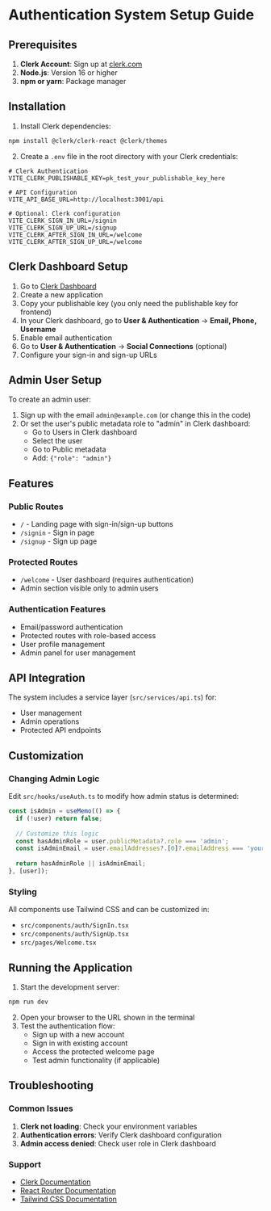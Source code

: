 # Authentication System Setup Guide

## Prerequisites

1. **Clerk Account**: Sign up at [clerk.com](https://clerk.com)
2. **Node.js**: Version 16 or higher
3. **npm or yarn**: Package manager

## Installation

1. Install Clerk dependencies:
```bash
npm install @clerk/clerk-react @clerk/themes
```

2. Create a `.env` file in the root directory with your Clerk credentials:
```env
# Clerk Authentication
VITE_CLERK_PUBLISHABLE_KEY=pk_test_your_publishable_key_here

# API Configuration
VITE_API_BASE_URL=http://localhost:3001/api

# Optional: Clerk configuration
VITE_CLERK_SIGN_IN_URL=/signin
VITE_CLERK_SIGN_UP_URL=/signup
VITE_CLERK_AFTER_SIGN_IN_URL=/welcome
VITE_CLERK_AFTER_SIGN_UP_URL=/welcome
```

## Clerk Dashboard Setup

1. Go to [Clerk Dashboard](https://dashboard.clerk.com/)
2. Create a new application
3. Copy your publishable key (you only need the publishable key for frontend)
4. In your Clerk dashboard, go to **User & Authentication** → **Email, Phone, Username**
5. Enable email authentication
6. Go to **User & Authentication** → **Social Connections** (optional)
7. Configure your sign-in and sign-up URLs

## Admin User Setup

To create an admin user:

1. Sign up with the email `admin@example.com` (or change this in the code)
2. Or set the user's public metadata role to "admin" in Clerk dashboard:
   - Go to Users in Clerk dashboard
   - Select the user
   - Go to Public metadata
   - Add: `{"role": "admin"}`

## Features

### Public Routes
- `/` - Landing page with sign-in/sign-up buttons
- `/signin` - Sign in page
- `/signup` - Sign up page

### Protected Routes
- `/welcome` - User dashboard (requires authentication)
- Admin section visible only to admin users

### Authentication Features
- Email/password authentication
- Protected routes with role-based access
- User profile management
- Admin panel for user management

## API Integration

The system includes a service layer (`src/services/api.ts`) for:
- User management
- Admin operations
- Protected API endpoints

## Customization

### Changing Admin Logic
Edit `src/hooks/useAuth.ts` to modify how admin status is determined:

```typescript
const isAdmin = useMemo(() => {
  if (!user) return false;
  
  // Customize this logic
  const hasAdminRole = user.publicMetadata?.role === 'admin';
  const isAdminEmail = user.emailAddresses?.[0]?.emailAddress === 'your-admin-email@example.com';
  
  return hasAdminRole || isAdminEmail;
}, [user]);
```

### Styling
All components use Tailwind CSS and can be customized in:
- `src/components/auth/SignIn.tsx`
- `src/components/auth/SignUp.tsx`
- `src/pages/Welcome.tsx`

## Running the Application

1. Start the development server:
```bash
npm run dev
```

2. Open your browser to the URL shown in the terminal
3. Test the authentication flow:
   - Sign up with a new account
   - Sign in with existing account
   - Access the protected welcome page
   - Test admin functionality (if applicable)

## Troubleshooting

### Common Issues

1. **Clerk not loading**: Check your environment variables
2. **Authentication errors**: Verify Clerk dashboard configuration
3. **Admin access denied**: Check user role in Clerk dashboard

### Support

- [Clerk Documentation](https://clerk.com/docs)
- [React Router Documentation](https://reactrouter.com/)
- [Tailwind CSS Documentation](https://tailwindcss.com/docs)
